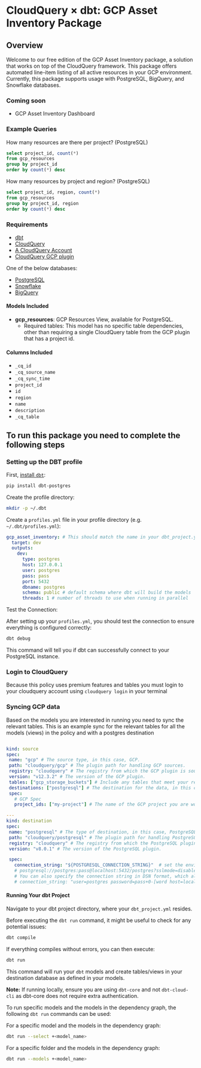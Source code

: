 # CloudQuery &times; dbt: GCP Asset Inventory Package
## Overview

Welcome to our free edition of the GCP Asset Inventory package, a solution that works on top of the CloudQuery framework. This package offers automated line-item listing of all active resources in your GCP environment. Currently, this package supports usage with PostgreSQL, BigQuery, and Snowflake databases. 

### Coming soon
- GCP Asset Inventory Dashboard

### Example Queries

How many resources are there per project? (PostgreSQL)
```sql
select project_id, count(*)
from gcp_resources
group by project_id
order by count(*) desc
```

How many resources by project and region? (PostgreSQL)
```sql
select project_id, region, count(*)
from gcp_resources
group by project_id, region
order by count(*) desc
```

### Requirements

- [dbt](https://docs.getdbt.com/docs/installation)
- [CloudQuery](https://www.cloudquery.io/docs/quickstart)
- [A CloudQuery Account](https://www.cloudquery.io/auth/register)
- [CloudQuery GCP plugin](https://hub.cloudquery.io/plugins/source/cloudquery/gcp)
 
One of the below databases:

- [PostgreSQL](https://hub.cloudquery.io/plugins/destination/cloudquery/postgresql)
- [Snowflake](https://hub.cloudquery.io/plugins/destination/cloudquery/snowflake)
- [BigQuery](https://hub.cloudquery.io/plugins/destination/cloudquery/bigquery)

#### Models Included

- **gcp_resources**: GCP Resources View, available for PostgreSQL.
  - Required tables: This model has no specific table dependencies, other than requiring a single CloudQuery table from the GCP plugin that has a project id. 

#### Columns Included

- `_cq_id`
- `_cq_source_name`
- `_cq_sync_time`
- `project_id`
- `id`
- `region`
- `name`
- `description`
- `_cq_table`

## To run this package you need to complete the following steps

### Setting up the DBT profile
First, [install `dbt`](https://docs.getdbt.com/docs/core/installation-overview):
```bash
pip install dbt-postgres
```

Create the profile directory:

```bash
mkdir -p ~/.dbt
```

Create a `profiles.yml` file in your profile directory (e.g. `~/.dbt/profiles.yml`):

```yaml
gcp_asset_inventory: # This should match the name in your dbt_project.yml
  target: dev
  outputs:
    dev:
      type: postgres
      host: 127.0.0.1
      user: postgres
      pass: pass
      port: 5432
      dbname: postgres
      schema: public # default schema where dbt will build the models
      threads: 1 # number of threads to use when running in parallel
```

Test the Connection:

After setting up your `profiles.yml`, you should test the connection to ensure everything is configured correctly:

```bash
dbt debug
```

This command will tell you if dbt can successfully connect to your PostgreSQL instance.

### Login to CloudQuery
Because this policy uses premium features and tables you must login to your cloudquery account using
`cloudquery login` in your terminal

### Syncing GCP data
Based on the models you are interested in running you need to sync the relevant tables.
This is an example sync for the relevant tables for all the models (views) in the policy and with a postgres destination

 ```yml

kind: source
spec:
  name: "gcp" # The source type, in this case, GCP.
  path: "cloudquery/gcp" # The plugin path for handling GCP sources.
  registry: "cloudquery" # The registry from which the GCP plugin is sourced.
  version: "v12.3.2" # The version of the GCP plugin.
  tables: ["gcp_storage_buckets"] # Include any tables that meet your requirements, separated by commas
  destinations: ["postgresql"] # The destination for the data, in this case, PostgreSQL.
  spec:
    # GCP Spec
    project_ids: ["my-project"] # The name of the GCP project you are working in

---
kind: destination
spec:
  name: "postgresql" # The type of destination, in this case, PostgreSQL.
  path: "cloudquery/postgresql" # The plugin path for handling PostgreSQL as a destination.
  registry: "cloudquery" # The registry from which the PostgreSQL plugin is sourced.
  version: "v8.0.1" # The version of the PostgreSQL plugin.

  spec:
    connection_string: "${POSTGRESQL_CONNECTION_STRING}"  # set the environment variable in a format like 
    # postgresql://postgres:pass@localhost:5432/postgres?sslmode=disable
    # You can also specify the connection string in DSN format, which allows for special characters in the password:
    # connection_string: "user=postgres password=pass+0-[word host=localhost port=5432 dbname=postgres"

 ```

#### Running Your dbt Project

Navigate to your dbt project directory, where your `dbt_project.yml` resides.

Before executing the `dbt run` command, it might be useful to check for any potential issues:

```bash
dbt compile
```

If everything compiles without errors, you can then execute:

```bash
dbt run
```

This command will run your `dbt` models and create tables/views in your destination database as defined in your models.

**Note:** If running locally, ensure you are using `dbt-core` and not `dbt-cloud-cli` as dbt-core does not require extra authentication.

To run specific models and the models in the dependency graph, the following `dbt run` commands can be used:

For a specific model and the models in the dependency graph:

```bash
dbt run --select +<model_name>
```

For a specific folder and the models in the dependency graph:

```bash
dbt run --models +<model_name>
```


